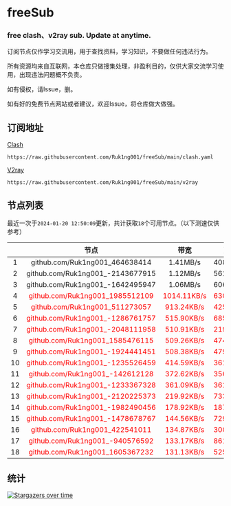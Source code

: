 # freeSub
### free clash、v2ray sub. Update at anytime.

订阅节点仅作学习交流用，用于查找资料，学习知识，不要做任何违法行为。

所有资源均来自互联网，本仓库只做搜集处理，非盈利目的，仅供大家交流学习使用，出现违法问题概不负责。

如有侵权，请Issue，删。

如有好的免费节点网站或者建议，欢迎Issue，将仓库做大做强。

## 订阅地址
[Clash](https://raw.githubusercontent.com/Ruk1ng001/freeSub/main/clash.yaml)
```
https://raw.githubusercontent.com/Ruk1ng001/freeSub/main/clash.yaml
```
[V2ray](https://raw.githubusercontent.com/Ruk1ng001/freeSub/main/v2ray)
```
https://raw.githubusercontent.com/Ruk1ng001/freeSub/main/v2ray
```

## 节点列表

最近一次于`2024-01-20 12:50:09`更新，共计获取`18`个可用节点。（以下测速仅供参考）

|  | 节点 | 带宽 | 延迟 |
|:-:|:--:|:--:|:--:|
 | 1 | github.com/Ruk1ng001_464638414 | 1.41MB/s | 408.00ms |
 | 2 | github.com/Ruk1ng001_-2143677915 | 1.12MB/s | 561.00ms |
 | 3 | github.com/Ruk1ng001_-1642495947 | 1.06MB/s | 606.00ms |
 | 4 | <font color=red>github.com/Ruk1ng001_1985512109</font> | <font color=red>1014.11KB/s</font> | <font color=red>630.00ms</font> |
 | 5 | <font color=red>github.com/Ruk1ng001_511273057</font> | <font color=red>913.24KB/s</font> | <font color=red>425.00ms</font> |
 | 6 | <font color=red>github.com/Ruk1ng001_-1286761757</font> | <font color=red>515.90KB/s</font> | <font color=red>685.00ms</font> |
 | 7 | <font color=red>github.com/Ruk1ng001_-2048111958</font> | <font color=red>510.91KB/s</font> | <font color=red>219.00ms</font> |
 | 8 | <font color=red>github.com/Ruk1ng001_1585476115</font> | <font color=red>509.26KB/s</font> | <font color=red>474.00ms</font> |
 | 9 | <font color=red>github.com/Ruk1ng001_-1924441451</font> | <font color=red>508.38KB/s</font> | <font color=red>479.00ms</font> |
 | 10 | <font color=red>github.com/Ruk1ng001_-1235526459</font> | <font color=red>414.59KB/s</font> | <font color=red>361.00ms</font> |
 | 11 | <font color=red>github.com/Ruk1ng001_-142612128</font> | <font color=red>372.62KB/s</font> | <font color=red>356.00ms</font> |
 | 12 | <font color=red>github.com/Ruk1ng001_-1233367328</font> | <font color=red>361.09KB/s</font> | <font color=red>361.00ms</font> |
 | 13 | <font color=red>github.com/Ruk1ng001_-2120225373</font> | <font color=red>219.92KB/s</font> | <font color=red>733.00ms</font> |
 | 14 | <font color=red>github.com/Ruk1ng001_-1982490456</font> | <font color=red>178.92KB/s</font> | <font color=red>187.00ms</font> |
 | 15 | <font color=red>github.com/Ruk1ng001_-1478678767</font> | <font color=red>144.56KB/s</font> | <font color=red>729.00ms</font> |
 | 16 | <font color=red>github.com/Ruk1ng001_422541011</font> | <font color=red>134.87KB/s</font> | <font color=red>300.00ms</font> |
 | 17 | <font color=red>github.com/Ruk1ng001_-940576592</font> | <font color=red>133.17KB/s</font> | <font color=red>861.00ms</font> |
 | 18 | <font color=red>github.com/Ruk1ng001_1605367232</font> | <font color=red>131.13KB/s</font> | <font color=red>525.00ms</font> |


## 统计

[![Stargazers over time](https://starchart.cc/Ruk1ng001/freeSub.svg)](https://starchart.cc/Ruk1ng001/freeSub)